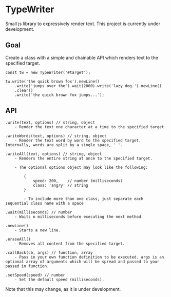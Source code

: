 # TypeWriter
Small js library to expressively render text. This project is currently under development.

## Goal
Create a class with a simple and chainable API which renders text to the specified target.
```
const tw = new TypeWriter('#target');

tw.write('the quick brown fox').newLine()
    .write('jumps over the').wait(2000).write('lazy dog.').newLine()
    .clear()
    .write('the quick brown fox jumps...');
```

## API
```
.write(text, options) // string, object
    - Render the text one character at a time to the specified target.

.writeWords(text, options) // string, object
    - Render the text word by word to the specified target. Internally, words are split by a single space, ' '.

.writeAll(text, options) // string, object
    - Renders the entire string at once to the specified target.

    - The optional options object may look like the following:

        {
            speed: 200,    // number (milliseconds)
            class: 'angry' // string
        }

        - To include more than one class, just separate each sequential class name with a space

.wait(milliseconds) // number
    - Waits n milliseconds before executing the next method.

.newLine()
    - Starts a new line.

.eraseAll()
    - Removes all content from the specified target.

.callBack(cb, args) // function, array
    - Pass in your own function definition to be executed. args is an optional array of arguments which will be spread and passed to your passed in function.

.setSpeed(speed) // number
    - Set the default speed (milliseconds).
```
Note that this may change, as it is under development.

